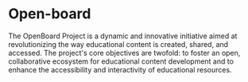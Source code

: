 # Open-board
The OpenBoard Project is a dynamic and innovative initiative aimed at revolutionizing the way educational content is created, shared, and accessed. The project's core objectives are twofold: to foster an open, collaborative ecosystem for educational content development and to enhance the accessibility and interactivity of educational resources. 
